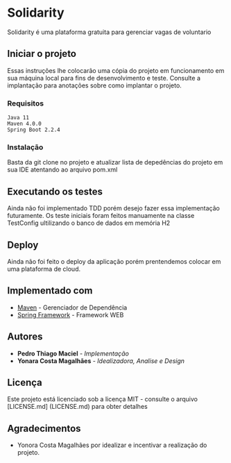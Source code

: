 # Solidarity

Solidarity é uma plataforma gratuita para gerenciar vagas de voluntario

## Iniciar o projeto

Essas instruções lhe colocarão uma cópia do projeto em funcionamento em sua máquina local para fins de desenvolvimento e teste. Consulte a implantação para anotações sobre como implantar o projeto.

### Requisitos

```
Java 11
Maven 4.0.0
Spring Boot 2.2.4
```

### Instalação 

Basta da git clone no projeto e atualizar lista de depedências do projeto em sua IDE atentando ao arquivo pom.xml


## Executando os testes

Ainda não foi implementado TDD porém desejo fazer essa implementação futuramente.
Os teste iniciais foram feitos manuamente na classe TestConfig ultilizando o banco de dados em memória H2

## Deploy

Ainda não foi feito o deploy da aplicação porém prentendemos colocar em uma plataforma de cloud.

## Implementado com 

* [Maven](https://maven.apache.org/) - Gerenciador de Dependência
* [Spring Framework](https://spring.io/projects/spring-framework) - Framework WEB

## Autores

* **Pedro Thiago Maciel** - *Implementação*
* **Yonara Costa Magalhães** - *Idealizadora, Analise e Design*
    
## Licença

Este projeto está licenciado sob a licença MIT - consulte o arquivo [LICENSE.md] (LICENSE.md) para obter detalhes

## Agradecimentos

* Yonora Costa Magalhães por idealizar e incentivar a realização do projeto.



